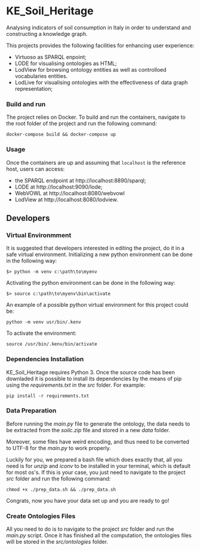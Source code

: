 # KE_Soil_Heritage
Analysing indicators of soil consumption in Italy in order to understand and constructing a knowledge graph.
 
This projects provides the following facilities for enhancing user experience: 
 - Virtuoso as SPARQL enpoint;
 - LODE for visualising ontologies as HTML;
 - LodView for browsing ontology entities as well as controlloed vocabularies entities.
 - LodLive for visualising ontologies with the effectiveness of data graph representation;

### Build and run
The project relies on Docker. To build and run the containers, navigate to the
root folder of the project and run the following command:
```
docker-compose build && docker-compose up
```

### Usage
Once the containers are up and assuming that `localhost` is the reference host, users can access:
 - the SPARQL endpoint at http://localhost:8890/sparql;
 - LODE at http://localhost:9090/lode;
 - WebVOWL at http://localhost:8080/webvowl
 - LodView at http://localhost:8080/lodview.

## Developers

### Virtual Environmment
It is suggested that developers interested in editing the project, do it in a safe virtual environment.
Initializing a new python environment can be done in the following way:
```
$> python -m venv c:\path\to\myenv
```
Activating the python environment can be done in the following way:
```
$> source c:\path\to\myenv\bin\activate
```
An example of a possible python virtual environment for this project could be:
```
python -m venv usr/bin/.kenv 
```
To activate the environment:
```
source /usr/bin/.kenv/bin/activate
```

### Dependencies Installation
KE_Soil_Heritage requires Python 3.
Once the source code has been downladed it is possible to install its dependencies
by the means of pip using the *requirements.txt* in the *src* folder. For example:
```
pip install -r requirements.txt 
```   
### Data Preparation
Before running the *main.py* file to generate the ontology, the data needs to
be extracted from the *soilc.zip* file and stored in a new *data* folder.

Moreover, some files have weird encoding, and thus need to be converted to UTF-8
for the *main.py* to work properly.

Luckily for you, we prepared a bash file which does exactly that, all you need is
for *unzip* and *iconv* to be installed in your terminal, which is default for most os's.
If this is your case, you just need to navigate to the project *src* folder and run
the following command:
```
chmod +x ./prep_data.sh && ./prep_data.sh
```   
Congrats, now you have your data set up and you are ready to go!

### Create Ontologies Files
All you need to do is to navigate to the project *src* folder and run
the *main.py* script. Once it has finished all the computation, the ontologies
files will be stored in the *src/ontologies* folder.
